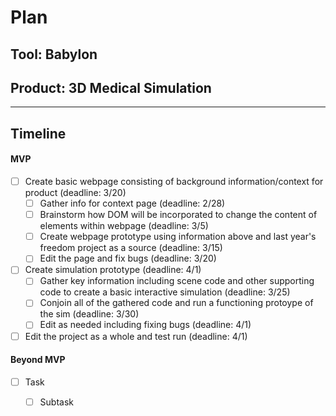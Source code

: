 # Plan

## Tool: Babylon
## Product: 3D Medical Simulation

---

## Timeline

#### MVP

- [ ] Create basic webpage consisting of background information/context for product (deadline: 3/20)
  - [ ] Gather info for context page (deadline: 2/28)
  - [ ] Brainstorm how DOM will be incorporated to change the content of elements within webpage (deadline: 3/5)
  - [ ] Create webpage prototype using information above and last year's freedom project as a source (deadline: 3/15)
  - [ ] Edit the page and fix bugs (deadline: 3/20)
- [ ] Create simulation prototype (deadline: 4/1)
  - [ ] Gather key information including scene code and other supporting code to create a basic interactive simulation (deadline: 3/25)
  - [ ] Conjoin all of the gathered code and run a functioning protoype of the sim (deadline: 3/30)
  - [ ] Edit as needed including fixing bugs (deadline: 4/1)
- [ ] Edit the project as a whole and test run (deadline: 4/1)

#### Beyond MVP

- [ ] Task
  - [ ] Subtask


<!-- EXAMPLE

## Tool: APIs
## Product: Green Glass Door riddle app

## Timeline

### MVP

- [ ] Front-end
  - [x] Webpage to collect input from user (deadline: 4/15)
  - [ ] Webpage to display "yes, but a ___ can't" or "no, but a ___ can" (deadline: 5/1)
- [x] Back-end
  - [x] Use regex to test whether or not the word can go through the GGD (deadline: 3/1)
  - [x] Use the Twinword API to find related words (deadline: 3/15)
    - [ ] Iterate through the words until an opposite example can be found (deadline: 4/1)

#### Beyond MVP

- [ ] Use another API to make sure the opposite example is a noun
- [ ] Automate notification of API limit to make sure I don’t exceed free quota
- [ ] A multiple choice quizzer that will test the user’s knowledge of the solution

-->





<!-- DO NOT USE THIS YET

| Name | Glows | Grows |
| -------- | ------- | ------- |
|   |   |
|   |   |
|   |   |
|   |   |
|   |   |
|   |   |

-->
